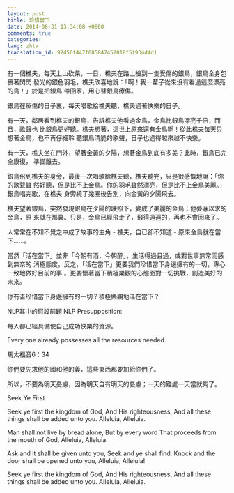```yaml
---
layout: post
title: 珍惜當下
date: 2014-08-31 13:34:08 +0800
comments: true
categories:
lang: zhtw
translation_id: 92d56f447f085847452018f5f934d4d1
---
```


有一個樵夫，每天上山砍柴，一日，樵夫在路上撿到一隻受傷的銀鳥，銀鳥全身包裹著閃閃 發光的銀色羽毛，樵夫欣喜地說：「啊！我一輩子從來沒有看過這麼漂亮的鳥！」於是把銀鳥 帶回家，用心替銀鳥療傷。

銀鳥在療傷的日子裏，每天唱歌給樵夫聽，樵夫過著快樂的日子。

有一天，鄰居看到樵夫的銀鳥，告訴樵夫他看過金鳥，金鳥比銀鳥漂亮千倍，而且，歌聲也 比銀鳥更好聽。樵夫想著，這世上原來還有金鳥啊！從此樵夫每天只想著金鳥，也不再仔細聆 聽銀鳥清脆的歌聲，日子也過得越來越不快樂。

有一天，樵夫坐在門外，望著金黃的夕陽，想著金鳥到底有多美？此時，銀鳥已完全康復， 準備離去。

銀鳥飛到樵夫的身旁，最後一次唱歌給樵夫聽，樵夫聽完，只是很感慨地說：「你的歌聲雖 然好聽，但是比不上金鳥。你的羽毛雖然漂亮，但是比不上金鳥美麗。」 銀鳥唱完歌，在樵夫 身旁繞了幾圈後告別，向金黃的夕陽飛去。

樵夫望著銀鳥，突然發現銀鳥在夕陽的映照下，變成了美麗的金鳥；他夢寐以求的金鳥，原 來就在那裏。只是，金鳥已經飛走了，飛得遠遠的，再也不會回來了。

人常常在不知不覺之中成了故事的主角 - 樵夫，自已卻不知道 - 原來金鳥就在當下……。

當然「活在當下」並非「今朝有酒，今朝醉」，生活得過且過，或對世事無常而感到無奈的 消極態度。反之，「活在當下」更要我們珍惜當下身邊擁有的一切，專心一致地做好目前的事 。更要懷著當下積極樂觀的心態面對一切挑戰，創造美好的未來。



你有否珍惜當下身邊擁有的一切？積極樂觀地活在當下？

NLP其中的假設前題 NLP Presupposition:

每人都已經具備使自己成功快樂的資源。

Every one already possesses all the resources needed.



馬太福音6：34

你們要先求他的國和他的義，這些東西都要加給你們了。

所以，不要為明天憂慮，因為明天自有明天的憂慮；一天的難處一天當就夠了。



Seek Ye First



Seek ye first the kingdom of God,
And His righteousness,
And all these things
shall be added unto you.
Alleluia, Alleluia.



Man shall not live by bread alone,
But by every word
That proceeds from the mouth of God,
Alleluia, Alleluia.

Ask and it shall be given unto you,
Seek and ye shall find.
Knock and the door shall be
opened unto you,
Alleluia, Alleluia!

Seek ye first the kingdom of God,
And His righteousness,
And all these things
shall be added unto you.
Alleluia, Alleluia.
